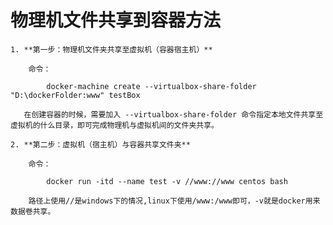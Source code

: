 # 物理机文件共享到容器方法

    1. **第一步：物理机文件夹共享至虚拟机（容器宿主机）**
    
        命令：
            
            docker-machine create --virtualbox-share-folder "D:\dockerFolder:www" testBox 
       
       在创建容器的时候，需要加入 --virtualbox-share-folder 命令指定本地文件共享至虚拟机的什么目录，即可完成物理机与虚拟机间的文件夹共享。
       
    2. **第二步：虚拟机（宿主机）与容器共享文件夹**
    
        命令：
        
            docker run -itd --name test -v //www://www centos bash
            
        路径上使用//是windows下的情况,linux下使用/www:/www即可，-v就是docker用来数据卷共享。
        

            
    